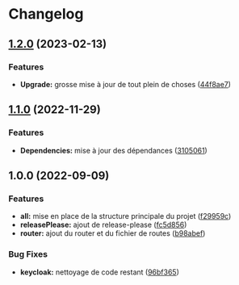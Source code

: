 # Changelog

## [1.2.0](https://github.com/O-clock-Dev/ReactAppTemplate/compare/v1.1.0...v1.2.0) (2023-02-13)


### Features

* **Upgrade:** grosse mise à jour de tout plein de choses ([44f8ae7](https://github.com/O-clock-Dev/ReactAppTemplate/commit/44f8ae7478ca0973eedd8ad1df860402f505a151))

## [1.1.0](https://github.com/O-clock-Dev/ReactAppTemplate/compare/v1.0.0...v1.1.0) (2022-11-29)


### Features

* **Dependencies:** mise à jour des dépendances ([3105061](https://github.com/O-clock-Dev/ReactAppTemplate/commit/3105061d03cd9761789057c45b3a904add701536))

## 1.0.0 (2022-09-09)


### Features

* **all:** mise en place de la structure principale du projet ([f29959c](https://github.com/O-clock-Dev/ReactAppTemplate/commit/f29959c92377d7a4438241d2790484e8958e93a1))
* **releasePlease:** ajout de release-please ([fc5d856](https://github.com/O-clock-Dev/ReactAppTemplate/commit/fc5d8564388ce7fd20fe535771997967be97ddf6))
* **router:** ajout du router et du fichier de routes ([b98abef](https://github.com/O-clock-Dev/ReactAppTemplate/commit/b98abef72c5a8a24304cde3cc1057c095da59827))


### Bug Fixes

* **keycloak:** nettoyage de code restant ([96bf365](https://github.com/O-clock-Dev/ReactAppTemplate/commit/96bf365155b0a04b380cb3e5c799354b04b4bbbc))
